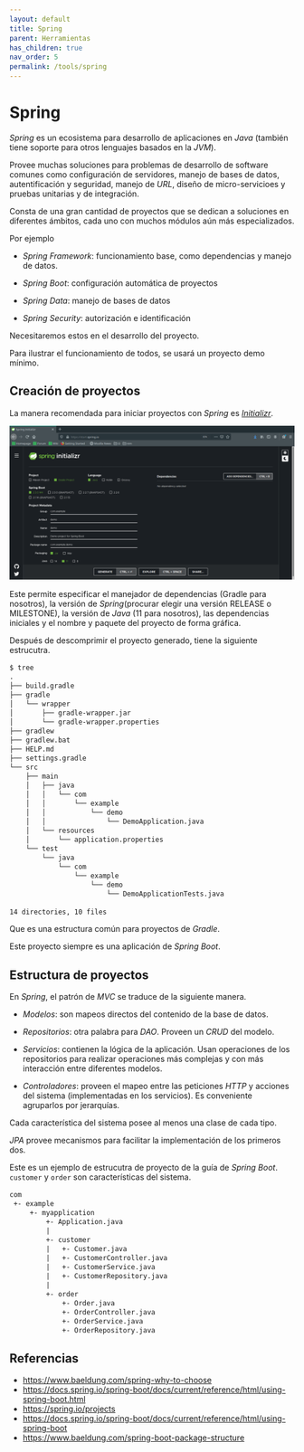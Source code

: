 ```yaml
---
layout: default
title: Spring
parent: Herramientas
has_children: true
nav_order: 5
permalink: /tools/spring
---
```


# Spring

_Spring_ es un ecosistema para desarrollo de aplicaciones en _Java_ (también tiene soporte para otros lenguajes basados
en la _JVM_).

Provee muchas soluciones para problemas de desarrollo de software comunes como configuración de servidores, manejo de
bases de datos, autentificación y seguridad, manejo de _URL_, diseño de micro-servicioes y pruebas unitarias y de
integración.

Consta de una gran cantidad de proyectos que se dedican a soluciones en diferentes ámbitos, cada uno con muchos módulos
aún más especializados.

Por ejemplo

* _Spring Framework_: funcionamiento base, como dependencias y manejo de datos.

* _Spring Boot_: configuración automática de proyectos

* _Spring Data_: manejo de bases de datos

* _Spring Security_: autorización e identificación

Necesitaremos estos en el desarrollo del proyecto.

Para ilustrar el funcionamiento de todos, se usará un proyecto demo mínimo.

## Creación de proyectos

La manera recomendada para iniciar proyectos con _Spring_ es _[Initializr]_.

![Spring Initializr](/assets/images/initializr.png)

Este permite especificar el manejador de dependencias (Gradle para nosotros), la versión de _Spring_(procurar elegir una
versión RELEASE o MILESTONE), la versión de _Java_ (11 para nosotros), las dependencias iniciales y el nombre y paquete
del proyecto de forma gráfica.

Después de descomprimir el proyecto generado, tiene la siguiente estrucutra.

```console
$ tree
.
├── build.gradle
├── gradle
│   └── wrapper
│       ├── gradle-wrapper.jar
│       └── gradle-wrapper.properties
├── gradlew
├── gradlew.bat
├── HELP.md
├── settings.gradle
└── src
    ├── main
    │   ├── java
    │   │   └── com
    │   │       └── example
    │   │           └── demo
    │   │               └── DemoApplication.java
    │   └── resources
    │       └── application.properties
    └── test
        └── java
            └── com
                └── example
                    └── demo
                        └── DemoApplicationTests.java

14 directories, 10 files
```

Que es una estructura común para proyectos de _Gradle_.

Este proyecto siempre es una aplicación de _Spring Boot_.

## Estructura de proyectos

En _Spring_, el patrón de _MVC_ se traduce de la siguiente manera.

* _Modelos_: son mapeos directos del contenido de la base de datos.

* _Repositorios_: otra palabra para _DAO_. Proveen un _CRUD_ del modelo.

* _Servicios_: contienen la lógica de la aplicación. Usan operaciones de los repositorios para realizar operaciones más
    complejas y con más interacción entre diferentes modelos.

* _Controladores_: proveen el mapeo entre las peticiones _HTTP_ y acciones del sistema (implementadas en los servicios).
    Es conveniente agruparlos por jerarquías.

Cada característica del sistema posee al menos una clase de cada tipo.

_JPA_ provee mecanismos para facilitar la implementación de los primeros dos.

Este es un ejemplo de estrucutra de proyecto de la guía de _Spring Boot_. `customer` y `order` son características del sistema.

```console
com
 +- example
     +- myapplication
         +- Application.java
         |
         +- customer
         |   +- Customer.java
         |   +- CustomerController.java
         |   +- CustomerService.java
         |   +- CustomerRepository.java
         |
         +- order
             +- Order.java
             +- OrderController.java
             +- OrderService.java
             +- OrderRepository.java
```

## Referencias

* <https://www.baeldung.com/spring-why-to-choose>
* <https://docs.spring.io/spring-boot/docs/current/reference/html/using-spring-boot.html>
* <https://spring.io/projects>
* <https://docs.spring.io/spring-boot/docs/current/reference/html/using-spring-boot>
* <https://www.baeldung.com/spring-boot-package-structure>

[Initializr]: https://start.spring.io/
